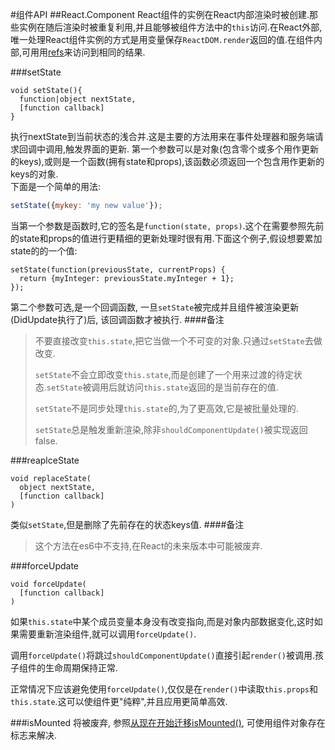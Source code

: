 #组件API
##React.Component
React组件的实例在React内部渲染时被创建.那些实例在随后渲染时被重复利用,并且能够被组件方法中的`this`访问.在React外部,唯一处理React组件实例的方式是用变量保存`ReactDOM.render`返回的值.在组件内部,可用用[refs](https://facebook.github.io/react/docs/more-about-refs.html)来访问到相同的结果.

###setState
```javescript
void setState(){
  function|object nextState,
  [function callback]
}
```
执行nextState到当前状态的浅合并.这是主要的方法用来在事件处理器和服务端请求回调中调用,触发界面的更新.
第一个参数可以是对象(包含零个或多个用作更新的keys),或则是一个函数(拥有state和props),该函数必须返回一个包含用作更新的keys的对象.	
下面是一个简单的用法:	

```javascript
setState({mykey: 'my new value'});
```
当第一个参数是函数时,它的签名是`function(state, props)`.这个在需要参照先前的state和props的值进行更精细的更新处理时很有用.下面这个例子,假设想要累加state的的一个值:
```
setState(function(previousState, currentProps) {
  return {myInteger: previousState.myInteger + 1};
});
```
第二个参数可选,是一个回调函数, 一旦`setState`被完成并且组件被渲染更新(DidUpdate执行了)后, 该回调函数才被执行.
####备注
>不要直接改变`this.state`,把它当做一个不可变的对象.只通过`setState`去做改变.	
>
>`setState`不会立即改变`this.state`,而是创建了一个用来过渡的待定状态.`setState`被调用后就访问`this.state`返回的是当前存在的值.	
>
>`setState`不是同步处理`this.state`的,为了更高效,它是被批量处理的.
>
>`setState`总是触发重新渲染,除非`shouldComponentUpdate()`被实现返回false.
>

###reaplceState
```
void replaceState(
  object nextState,
  [function callback]
)
```

类似`setState`,但是删除了先前存在的状态keys值.
####备注
>这个方法在es6中不支持,在React的未来版本中可能被废弃. 

###forceUpdate
```
void forceUpdate(
  [function callback]
)
```
如果`this.state`中某个成员变量本身没有改变指向,而是对象内部数据变化,这时如果需要重新渲染组件,就可以调用`forceUpdate()`.

调用`forceUpdate()`将跳过`shouldComponentUpdate()`直接引起`render()`被调用.孩子组件的生命周期保持正常.

正常情况下应该避免使用`forceUpdate()`,仅仅是在`render()`中读取`this.props`和`this.state`.这可以使组件更"纯粹",并且应用更简单高效.


###isMounted
将被废弃, 参照[从现在开始迁移isMounted()](https://facebook.github.io/react/blog/2015/12/16/ismounted-antipattern.html), 可使用组件对象存在标志来解决.